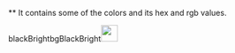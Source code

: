 ** It contains some of the colors and its hex and rgb values.

<tr><td>blackBright</td><td>bgBlackBright</td><td><img src="http://medyk.org/colors/#fff.png" width="30" height="30" /></td></tr>
